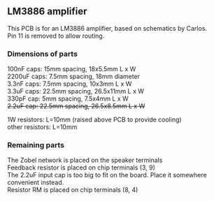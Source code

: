 ## LM3886 amplifier

This PCB is for an LM3886 amplifier, based on schematics by Carlos.  
Pin 11 is removed to allow routing.

### Dimensions of parts

100nF caps: 15mm spacing, 18x5.5mm L x W  
2200uF caps: 7.5mm spacing, 18mm diameter  
3.3nF caps: 7.5mm spacing, 10x3mm L x W  
3.3uF caps: 22.5mm spacing, 26.5x11mm L x W  
330pF cap: 5mm spacing, 7.5x4mm L x W  
~~2.2uF cap: 22.5mm spacing, 26.5x8.5mm L x W~~  

1W resistors: L=10mm (raised above PCB to provide cooling)  
other resistors: L=10mm

### Remaining parts

The Zobel network is placed on the speaker terminals  
Feedback resistor is placed on chip terminals (3, 9)  
The 2.2uF input cap is too big to fit on the board. Place it somewhere convenient instead.  
Resistor RM is placed on chip terminals (8, 4)  
